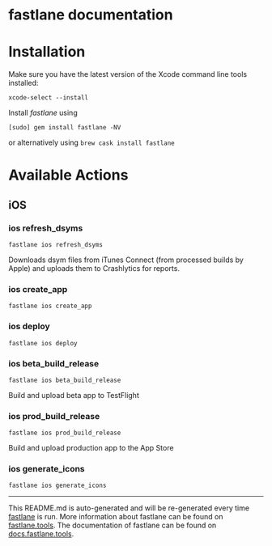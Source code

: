 fastlane documentation
================
# Installation

Make sure you have the latest version of the Xcode command line tools installed:

```
xcode-select --install
```

Install _fastlane_ using
```
[sudo] gem install fastlane -NV
```
or alternatively using `brew cask install fastlane`

# Available Actions
## iOS
### ios refresh_dsyms
```
fastlane ios refresh_dsyms
```
Downloads dsym files from iTunes Connect (from processed builds by Apple) and uploads them to Crashlytics for reports.
### ios create_app
```
fastlane ios create_app
```

### ios deploy
```
fastlane ios deploy
```

### ios beta_build_release
```
fastlane ios beta_build_release
```
Build and upload beta app to TestFlight
### ios prod_build_release
```
fastlane ios prod_build_release
```
Build and upload production app to the App Store
### ios generate_icons
```
fastlane ios generate_icons
```


----

This README.md is auto-generated and will be re-generated every time [fastlane](https://fastlane.tools) is run.
More information about fastlane can be found on [fastlane.tools](https://fastlane.tools).
The documentation of fastlane can be found on [docs.fastlane.tools](https://docs.fastlane.tools).
